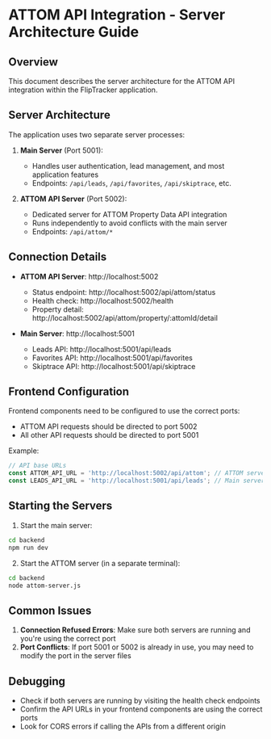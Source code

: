 # ATTOM API Integration - Server Architecture Guide

## Overview

This document describes the server architecture for the ATTOM API integration within the FlipTracker application.

## Server Architecture

The application uses two separate server processes:

1. **Main Server** (Port 5001):
   - Handles user authentication, lead management, and most application features
   - Endpoints: `/api/leads`, `/api/favorites`, `/api/skiptrace`, etc.

2. **ATTOM API Server** (Port 5002):
   - Dedicated server for ATTOM Property Data API integration
   - Runs independently to avoid conflicts with the main server
   - Endpoints: `/api/attom/*`

## Connection Details

- **ATTOM API Server**: http://localhost:5002
  - Status endpoint: http://localhost:5002/api/attom/status
  - Health check: http://localhost:5002/health
  - Property detail: http://localhost:5002/api/attom/property/:attomId/detail

- **Main Server**: http://localhost:5001
  - Leads API: http://localhost:5001/api/leads
  - Favorites API: http://localhost:5001/api/favorites
  - Skiptrace API: http://localhost:5001/api/skiptrace

## Frontend Configuration

Frontend components need to be configured to use the correct ports:
- ATTOM API requests should be directed to port 5002
- All other API requests should be directed to port 5001

Example:
```javascript
// API base URLs
const ATTOM_API_URL = 'http://localhost:5002/api/attom'; // ATTOM server
const LEADS_API_URL = 'http://localhost:5001/api/leads'; // Main server
```

## Starting the Servers

1. Start the main server:
```bash
cd backend
npm run dev
```

2. Start the ATTOM server (in a separate terminal):
```bash
cd backend
node attom-server.js
```

## Common Issues

1. **Connection Refused Errors**: Make sure both servers are running and you're using the correct port
2. **Port Conflicts**: If port 5001 or 5002 is already in use, you may need to modify the port in the server files

## Debugging

- Check if both servers are running by visiting the health check endpoints
- Confirm the API URLs in your frontend components are using the correct ports
- Look for CORS errors if calling the APIs from a different origin
